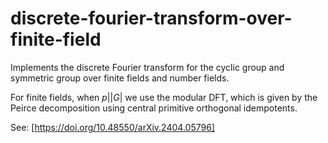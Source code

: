 # discrete-fourier-transform-over-finite-field 
 
Implements the discrete Fourier transform for the cyclic group and symmetric group over finite fields and number fields. 

For finite fields, when $p| |G|$ we use the modular DFT, which is given by the Peirce decomposition using central primitive orthogonal idempotents.

See: [https://doi.org/10.48550/arXiv.2404.05796]
